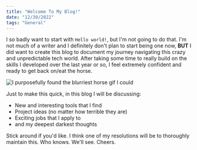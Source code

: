 ```yaml
---
title: "Welcome To My Blog!"
date: "12/30/2022"
tags: "General"
---
```

I so badly want to start with `Hello world!`, but I'm not going to do that. I'm not much of a writer and I definitely don't plan to start being one now, **BUT** I did want to create this blog to document my journey navigating this crazy and unpredictable tech world. After taking some time to really build on the skills I developed over the last year or so, I feel extremely confident and ready to get back on/eat the horse. 

![I purposefully found the blurriest horse gif I could](https://media.tenor.com/3W8GBKL_fsEAAAAS/equestrian-horse.gif)

Just to make this quick, in this blog I will be discussing:
 - New and interesting tools that I find
 - Project ideas (no matter how terrible they are)
 - Exciting jobs that I apply to
 - and my deepest darkest thoughts

Stick around if you'd like. I think one of my resolutions will be to thoroughly maintain this. Who knows.
We'll see.
Cheers.
